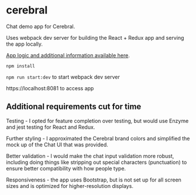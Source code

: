 # cerebral

Chat demo app for Cerebral.  

Uses webpack dev server for building the React + Redux app and serving the app locally.

[App logic and additional information available here](client/src/store/README.md).

`npm install`

`npm run start:dev` to start webpack dev server

https://localhost:8081 to access app

## Additional requirements cut for time

Testing - I opted for feature completion over testing, but would use Enzyme and jest testing for React and Redux.

Further styling - I approximated the Cerebral brand colors and simplified the mock up of the Chat UI that was provided.

Better validation - I would make the chat input validation more robust, including doing things like stripping out special characters (punctuation) to ensure better compatibility with how people type.

Responsiveness - the app uses Bootstrap, but is not set up for all screen sizes and is optimized for higher-resolution displays.  
